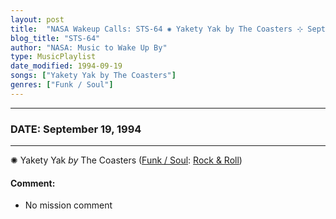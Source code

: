 ```yaml
---
layout: post
title:  "NASA Wakeup Calls: STS-64 ✺ Yakety Yak by The Coasters ⊹ September 19, 1994"
blog_title: "STS-64"
author: "NASA: Music to Wake Up By"
type: MusicPlaylist
date_modified: 1994-09-19
songs: ["Yakety Yak by The Coasters"]
genres: ["Funk / Soul"]
---
```


----
### DATE: September 19, 1994
----
✺ Yakety Yak *by* The Coasters ([Funk / Soul](https://www.discogs.com/genre/Funk%20/%20Soul): [Rock & Roll](https://www.discogs.com/style/Rock%20%26%20Roll)) <a target="blank_" href="https://www.discogs.com/The-Coasters-Yakety-Yak/release/6138222">
    <i class="fas fa-compact-disc"
       title="Discogs entry for this song"
       alt="Discogs entry for this song"
       style="font-size: 1.1em;"></i></a>
    

#### Comment:
* No mission comment



<br/>
<center>
	<a target="_blank"
	   href="https://twitter.com/intent/tweet?hashtags=Space,NASA,Playlist,NASAWakeupCalls,SpaceProgram&text=🚀 {{ page.author}}, '{{ page.songs.first }}' {{ page.title }}, {{ page.date | date: '%B %d, %Y' }}, {{ site.url }}{{ page.url }}&via=nasawakeupcalls"><i class="fab fa-twitter" title="Tweet this page" alt="Tweet this page" style="font-size: 1.3em;"></i></a>
	&nbsp; 	<i class="fas fa-user-astronaut" style="font-size: 1.5em;"></i> &nbsp;
    <a id="custom_amazon_link"
       type="amzn" search="#"
       category="popular music">
    <i class="fab fa-amazon" style="font-size: 1.3em;"></i></a>
</center>

<!-- Randomly resolve an individual entry from a song array -->
<script src="/assets/javascript/seedrandom.min.js"></script>
<script>
  var wake_me_up = ["Yakety Yak by The Coasters"];
  var prng = new Math.seedrandom();
  function randomSong() {
    song = wake_me_up[Math.floor(Math.random() * wake_me_up.length)];
    var amazon_link = document.getElementById("custom_amazon_link");
    amazon_link.setAttribute("search", song);
  }
  window.onload = randomSong();
</script>
